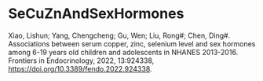 # SeCuZnAndSexHormones
Xiao, Lishun; Yang, Chengcheng; Gu, Wen; Liu, Rong#; Chen, Ding#. Associations between serum copper, zinc, selenium level and sex hormones among 6-19 years old children and adolescents in NHANES 2013-2016. Frontiers in Endocrinology, 2022, 13:924338, https://doi.org/10.3389/fendo.2022.924338.
